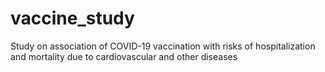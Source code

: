 # vaccine_study
Study on association of COVID-19 vaccination with risks of hospitalization and mortality due to cardiovascular and other diseases
